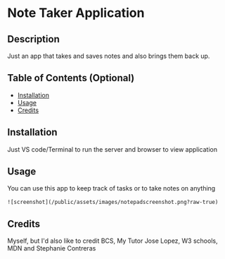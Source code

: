 # Note Taker Application

## Description

Just an app that takes and saves notes and also brings them back up. 

## Table of Contents (Optional)

- [Installation](#installation)
- [Usage](#usage)
- [Credits](#credits)

## Installation

Just VS code/Terminal to run the server and browser to view application

## Usage

You can use this app to keep track of tasks or to take notes on anything

    ![screenshot](/public/assets/images/notepadscreenshot.png?raw-true)


## Credits

Myself, but I'd also like to credit BCS, My Tutor Jose Lopez, W3 schools, MDN and Stephanie Contreras



